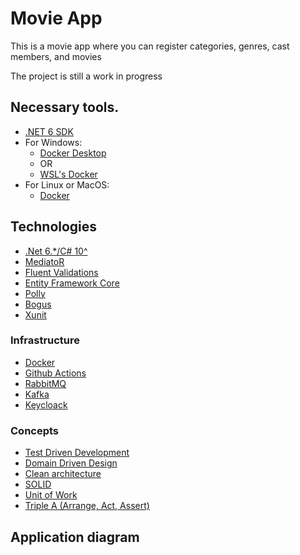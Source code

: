 # Movie App

This is a movie app where you can register categories, genres, cast members, and movies

The project is still a work in progress

## Necessary tools.

- [.NET 6 SDK](https://dotnet.microsoft.com/en-us/download/dotnet/6.0)
- For Windows:
  - [Docker Desktop](https://docs.docker.com/desktop/install/windows-install/)
  - OR
  - [WSL's Docker](https://learn.microsoft.com/en-us/windows/wsl/tutorials/wsl-containers)
- For Linux or MacOS:
  - [Docker](https://docs.docker.com/engine/install/ubuntu/)

## Technologies

- [.Net 6.*/C# 10^](https://learn.microsoft.com/en-us/dotnet/)
- [MediatoR](https://github.com/jbogard/MediatR)
- [Fluent Validations](https://docs.fluentvalidation.net/en/latest/)
- [Entity Framework Core](https://learn.microsoft.com/en-us/ef/)
- [Polly](https://www.thepollyproject.org)
- [Bogus](https://github.com/bchavez/Bogus)
- [Xunit](https://xunit.net)

### Infrastructure

- [Docker]((https://docs.docker.com/desktop/install/windows-install/))
- [Github Actions](https://docs.github.com/pt/actions/quickstart)
- [RabbitMQ](https://www.rabbitmq.com)
- [Kafka](https://kafka.apache.org/documentation/)
- [Keycloack](https://www.keycloak.org/documentation)

### Concepts

- [Test Driven Development](https://martinfowler.com/bliki/TestDrivenDevelopment.html)
- [Domain Driven Design](https://martinfowler.com/bliki/DomainDrivenDesign.html)
- [Clean architecture](https://blog.cleancoder.com/uncle-bob/2012/08/13/the-clean-architecture.html)
- [SOLID](https://en.wikipedia.org/wiki/SOLID)
- [Unit of Work](https://learn.microsoft.com/en-us/aspnet/mvc/overview/older-versions/getting-started-with-ef-5-using-mvc-4/implementing-the-repository-and-unit-of-work-patterns-in-an-asp-net-mvc-application)
- [Triple A (Arrange, Act, Assert)](https://martinfowler.com/articles/practical-test-pyramid.html#:~:text=There%27s%20a%20nice%20mnemonic%20to,and%20then%20the%20assertion%20part.)

## Application diagram


